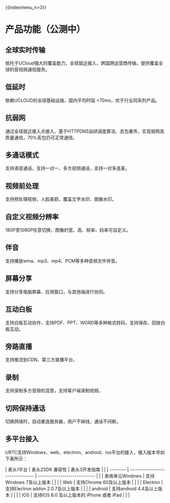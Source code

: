 {{indexmenu_n>3}}

# 产品功能（公测中）

## 全球实时传输

依托于UCloud强大的覆盖能力，全球就近接入，跨国跨运营商传输，提供覆盖全球的音视频通信服务。

## 低延时

依赖UCLOUD的全球基础设施，国内平均时延 \<70ms，优于行业同系列产品。

## 抗弱网

通过全球就近接入点接入、基于HTTPDNS自研调度算法、丢包重传，实现弱网高质量通信，70%丢包仍可正常通信。

## 多通话模式

支持语音通话，支持一对一、多方视频通话，支持一对多连麦。

## 视频前处理

支持预处理视频，人脸美颜，覆盖文字水印、图像水印。

## 自定义视频分辨率

180P至1080P任意切换，图像的宽、高、帧率、码率可自定义。

## 伴音

支持播放wma、mp3、mp4、PCM等多种音频文件伴音。

## 屏幕分享

支持分享电脑屏幕、应用窗口，与其他端进行协同。

## 互动白板

支持白板互动协作，支持PDF、PPT、WORD等多种格式转码，支持保存、回放白板互动。

## 旁路直播

支持推流到CDN、第三方直播平台。

## 录制

支持录制多方音频的混音，支持客户端录制视频。

## 切网保持通话

切换网络时，自动重连服务器，用户不掉线，通话不间断。

## 多平台接入

URTC支持Windows、web、electron、android、ios平台的接入，接入版本号如下表所示：

| 表头1平台       | 表头2SDK 兼容性                         | 表头3开发指南                         |  |
| -------- | ------------------------------- | ---------------------------- |  |
| 表格单元Windows  | 支持Windows 7及以上版本                | [](/video/urtc/sdk/windows)  |  |
| Web      | 支持Chrome 60及以上版本                | [](/video/urtc/sdk/web)      |  |
| Electron | 支持Electron addon 2.0.7及以上版本     | [](/video/urtc/sdk/electron) |  |
| android  | 支持android 4.4及以上版本              | [](/video/urtc/sdk/android)  |  |
| IOS      | 支持IOS 8.0 及以上版本的 iPhone 或者 iPad | [](/video/urtc/sdk/ios)      |  |
